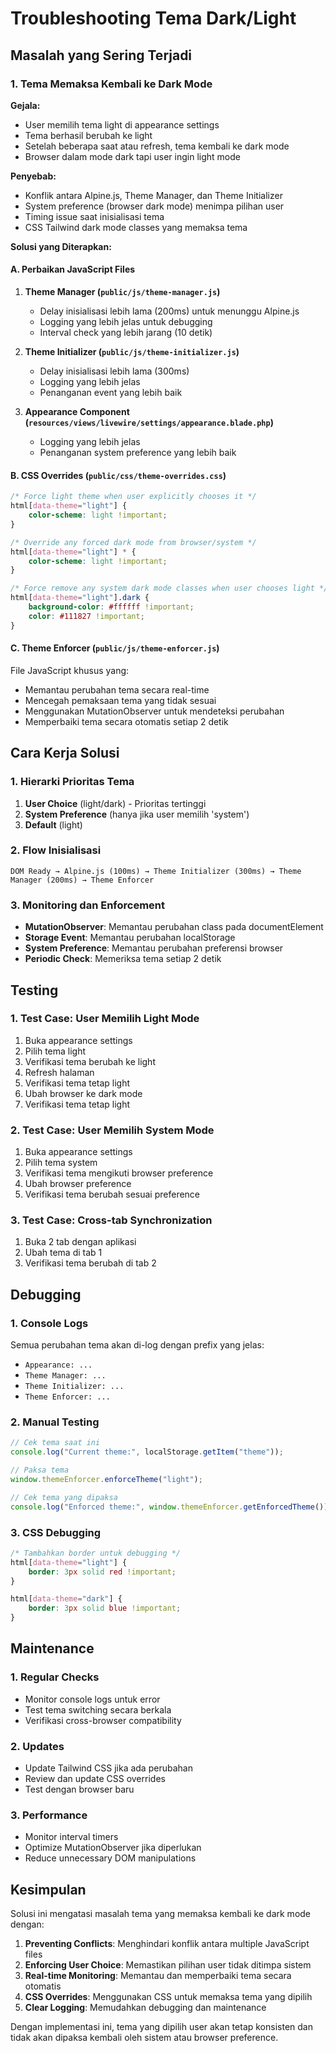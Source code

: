 # Troubleshooting Tema Dark/Light

## Masalah yang Sering Terjadi

### 1. Tema Memaksa Kembali ke Dark Mode

**Gejala:**

-   User memilih tema light di appearance settings
-   Tema berhasil berubah ke light
-   Setelah beberapa saat atau refresh, tema kembali ke dark mode
-   Browser dalam mode dark tapi user ingin light mode

**Penyebab:**

-   Konflik antara Alpine.js, Theme Manager, dan Theme Initializer
-   System preference (browser dark mode) menimpa pilihan user
-   Timing issue saat inisialisasi tema
-   CSS Tailwind dark mode classes yang memaksa tema

**Solusi yang Diterapkan:**

#### A. Perbaikan JavaScript Files

1. **Theme Manager (`public/js/theme-manager.js`)**

    - Delay inisialisasi lebih lama (200ms) untuk menunggu Alpine.js
    - Logging yang lebih jelas untuk debugging
    - Interval check yang lebih jarang (10 detik)

2. **Theme Initializer (`public/js/theme-initializer.js`)**

    - Delay inisialisasi lebih lama (300ms)
    - Logging yang lebih jelas
    - Penanganan event yang lebih baik

3. **Appearance Component (`resources/views/livewire/settings/appearance.blade.php`)**
    - Logging yang lebih jelas
    - Penanganan system preference yang lebih baik

#### B. CSS Overrides (`public/css/theme-overrides.css`)

```css
/* Force light theme when user explicitly chooses it */
html[data-theme="light"] {
    color-scheme: light !important;
}

/* Override any forced dark mode from browser/system */
html[data-theme="light"] * {
    color-scheme: light !important;
}

/* Force remove any system dark mode classes when user chooses light */
html[data-theme="light"].dark {
    background-color: #ffffff !important;
    color: #111827 !important;
}
```

#### C. Theme Enforcer (`public/js/theme-enforcer.js`)

File JavaScript khusus yang:

-   Memantau perubahan tema secara real-time
-   Mencegah pemaksaan tema yang tidak sesuai
-   Menggunakan MutationObserver untuk mendeteksi perubahan
-   Memperbaiki tema secara otomatis setiap 2 detik

## Cara Kerja Solusi

### 1. Hierarki Prioritas Tema

1. **User Choice** (light/dark) - Prioritas tertinggi
2. **System Preference** (hanya jika user memilih 'system')
3. **Default** (light)

### 2. Flow Inisialisasi

```
DOM Ready → Alpine.js (100ms) → Theme Initializer (300ms) → Theme Manager (200ms) → Theme Enforcer
```

### 3. Monitoring dan Enforcement

-   **MutationObserver**: Memantau perubahan class pada documentElement
-   **Storage Event**: Memantau perubahan localStorage
-   **System Preference**: Memantau perubahan preferensi browser
-   **Periodic Check**: Memeriksa tema setiap 2 detik

## Testing

### 1. Test Case: User Memilih Light Mode

1. Buka appearance settings
2. Pilih tema light
3. Verifikasi tema berubah ke light
4. Refresh halaman
5. Verifikasi tema tetap light
6. Ubah browser ke dark mode
7. Verifikasi tema tetap light

### 2. Test Case: User Memilih System Mode

1. Buka appearance settings
2. Pilih tema system
3. Verifikasi tema mengikuti browser preference
4. Ubah browser preference
5. Verifikasi tema berubah sesuai preference

### 3. Test Case: Cross-tab Synchronization

1. Buka 2 tab dengan aplikasi
2. Ubah tema di tab 1
3. Verifikasi tema berubah di tab 2

## Debugging

### 1. Console Logs

Semua perubahan tema akan di-log dengan prefix yang jelas:

-   `Appearance: ...`
-   `Theme Manager: ...`
-   `Theme Initializer: ...`
-   `Theme Enforcer: ...`

### 2. Manual Testing

```javascript
// Cek tema saat ini
console.log("Current theme:", localStorage.getItem("theme"));

// Paksa tema
window.themeEnforcer.enforceTheme("light");

// Cek tema yang dipaksa
console.log("Enforced theme:", window.themeEnforcer.getEnforcedTheme());
```

### 3. CSS Debugging

```css
/* Tambahkan border untuk debugging */
html[data-theme="light"] {
    border: 3px solid red !important;
}

html[data-theme="dark"] {
    border: 3px solid blue !important;
}
```

## Maintenance

### 1. Regular Checks

-   Monitor console logs untuk error
-   Test tema switching secara berkala
-   Verifikasi cross-browser compatibility

### 2. Updates

-   Update Tailwind CSS jika ada perubahan
-   Review dan update CSS overrides
-   Test dengan browser baru

### 3. Performance

-   Monitor interval timers
-   Optimize MutationObserver jika diperlukan
-   Reduce unnecessary DOM manipulations

## Kesimpulan

Solusi ini mengatasi masalah tema yang memaksa kembali ke dark mode dengan:

1. **Preventing Conflicts**: Menghindari konflik antara multiple JavaScript files
2. **Enforcing User Choice**: Memastikan pilihan user tidak ditimpa sistem
3. **Real-time Monitoring**: Memantau dan memperbaiki tema secara otomatis
4. **CSS Overrides**: Menggunakan CSS untuk memaksa tema yang dipilih
5. **Clear Logging**: Memudahkan debugging dan maintenance

Dengan implementasi ini, tema yang dipilih user akan tetap konsisten dan tidak akan dipaksa kembali oleh sistem atau browser preference.

